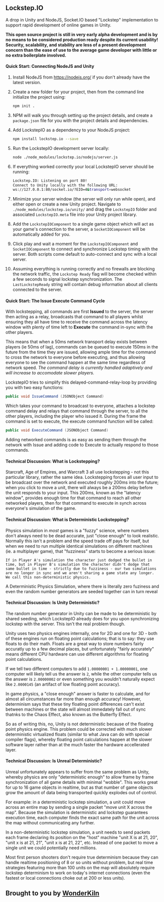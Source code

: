 ## Lockstep.IO

A drop in Unity and NodeJS, Socket.IO based "Lockstep" implementation to support rapid development of online games in Unity.

**This open source project is still in very early alpha development and is by no means to be considered production ready despite its current usability! Security, scalability, and stability are less of a present development concern than the ease of use to the average game developer with little or no extra boilerplate involved.**

#### Quick Start: Connecting NodeJS and Unity

1. Install NodeJS from https://nodejs.org/ if you don't already have the latest version.

1. Create a new folder for your project, then from the command line initialize the project using:

	```sh
	npm init .
	```

1. NPM will walk you through setting up the project details, and create a `package.json` file for you with the project details and dependencies.

1. Add LockstepIO as a dependency to your NodeJS project:

	```sh
	npm install lockstep.io --save
	```
	
1. Run the LockstepIO development server locally:

	```sh
	node ./node_modules/lockstep.io/nodejs/server.js
	```
	
1. If everything worked correctly your local LockstepIO server should be running:

	```sh
	Lockstep.IO: Listening on port 80!
	Connect to Unity locally with the following URL:
	ws://127.0.0.1:80/socket.io/?EIO=4&transport=websocket
	```
	
1. Minimize your server window (the server will only run while open), and either open or create a new Unity project. Navigate to `./node_modules/lockstep.io/unity/` and drag the `LockstepIO` folder and associated `LockstepIO.meta` file into your Unity project library.

1. Add the `LockstepIOComponent` to a single game object which will act as your game's connection to the server, a 	`SocketIOComponent` will be automatically added for you.

1. Click play and wait a moment for the `LockstepIOComponent` and `SocketIOComponent` to connect and synchronize Lockstep timing with the server. Both scripts come default to auto-connect and sync with a local server.

1. Assuming everything is running correctly and no firewalls are blocking the network traffic, the `Lockstep Ready` flag will become checked within a few seconds to signal lockstep synchronization. The `LastLockstepReady` string will contain debug information about all clients connected to the server.

#### Quick Start: The Issue Execute Command Cycle

With lockstepping, all commands are first **Issued** to the server, the server then acting as a relay, broadcasts that command to all players whilst ensuring they all have time to receive the command across the latency window with plenty of time left to **Execute** the command in-sync with the other players.

This means that when a 50ms network transport delay exists between players (ie 50ms of lag), commands can be queued to execute 150ms in the future from the time they are issued, allowing ample time for the command to cross the network to everyone before executing, and thus allowing everyone to see the command happen at the same time regardless of network speed. *The command delay is currently handled adaptively and will increase to accomodate slower players.*

LockstepIO tries to simplify this delayed-command-relay-loop by providing you with two easy functions:

```csharp
public void IssueCommand (JSONObject Command)
```

Which takes your command to broadcast to everyone, attaches a lockstep command delay and relays that command through the server, to all the other players, including the player who issued it. During the frame the command is set to execute, the execute command function will be called:

```csharp
public void ExecuteCommand (JSONObject Command)
```

Adding networked commands is as easy as sending them through the network with Issue and adding code to Execute to actually respond to those commands.




#### Technical Discussion: What is Lockstepping?

Starcraft, Age of Empires, and Warcraft 3 all use lockstepping - not this particular library, rather the same idea. Lockstepping forces all user input to be broadcast over the network and executed roughly 200ms into the future; when you click to move a unit, there will always be a 200ms delay before the unit responds to your input. This 200ms, known as the "latency window", provides enough time for that command to reach all other networked players, then for that command to execute in synch across everyone's simulation of the game.

#### Technical Discussion: What is Deterministic Lockstepping?

Physics simulation in *most* games is a "fuzzy" science, where numbers don't always need to be dead accurate, just "close enough" to look realistic. Normally this isn't a problem and the speed trade off pays for itself, but when we need to run multiple identical simulations on different machines (ie. a multiplayer game), that "fuzziness" starts to become a serious issue:

```
If in Player A's simulation the character just dodged the bullet in time, but in Player B's simulation the character didn't dodge that same bullet in time - strictly due to fuzziness - our two simulations are no longer in sync and we aren't sharing a game state any longer. We call this non-deterministic physics.
```

A Deterministic Physics Simulation, where there is literally zero fuziness and even the random number generators are seeded together can in turn reveal



#### Technical Discussion: Is Unity Deterministic?

The random number generator in Unity can be made to be deterministic by shared seeding, which LockstepIO already does for you upon synchronizing lockstep with the server. This isn't the real problem though.

Unity uses two physics engines internally, one for 2D and one for 3D - both of these engines run on floating point calculations; that is to say: they use floats to do their math. Floats are a great way to store numbers fairly accuratly up to a few decimal places, but unfortunately "fairly accurately" means different CPU hardware can use different algorithms for floating point calculations.

If we tell two different computers to add `1.00000001 + 1.00000001`, one computer will likely tell us the answer is `2`, while the other computer tells us the answer is `2.00000002` or even something you wouldn't naturally expect like `2.0000145` (an artifact of low floating point accuracy).

In game physics, a "close enough" answer is faster to calculate, and for almost all circumstances far more than enough accuracy! However, determinism says that these tiny floating point differences can't exist between machines or the state will almost immedately fall out of sync thatnks to the Chaos Effect, also known as the Butterfly Effect.

So as of writing this, no, Unity is not deterministic because of the floating point physics engine. This problem could be corrected with much slower deterministic virtualized floats (similar to what Java can do with special compiler flags), whereby floating point calculations happen at the slower software layer rather than at the much faster the hardware accellerated layer.

#### Technical Discussion: Is Unreal Deterministic?

Unreal unfortunately appears to suffer from the same problem as Unity, whereby physics are only "deterministic enough" to allow frame by frame synchronization of all game details with minimal "wobble". This works great for up to 16 game objects in realtime, but as that number of game objects grow the amount of data being transported quickly explodes out of control.

For example: in a deterministic lockstep simulation, a unit could move across an entire map by sending a single packet "move unit X across the map". Because the simulation is deterministic and lockstep guarantees execution time, each computer finds the exact same path for the unit across the map without communicating any further.

In a non-deterministic lockstep simulation, a unit needs to send packets each frame declaring its position on the "host" machine "unit X is at 21, 20", "unit x is at 21, 21", "unit x is at 21, 22", etc. Instead of one packet to move a single unit we could potentially need millions.

Most first person shooters don't require true determinism because they can handle realtime positioning of 8 or so units without problem, but real time strategies featuring more than 100 units on the map will absolutely require lockstep determinism to work on today's internet connections (even the fastest or local connections choke out at 200 or less units).

## Brought to you by [WonderKiln](https://www.wonderkiln.com)
